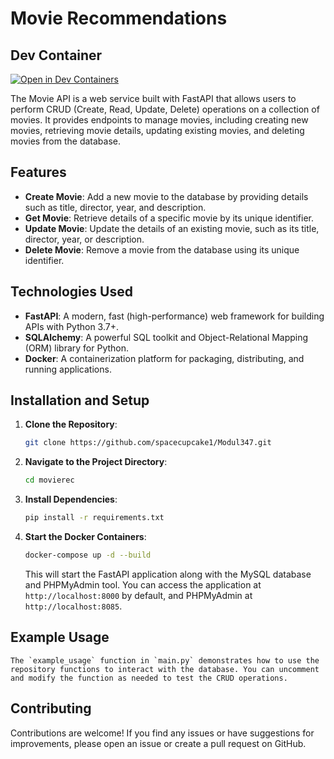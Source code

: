 # Movie Recommendations

## Dev Container

[![Open in Dev Containers](https://img.shields.io/static/v1?label=Dev%20Containers&message=Open&color=blue&logo=visualstudiocode)](https://vscode.dev/redirect?url=vscode://ms-vscode-remote.remote-containers/cloneInVolume?url=https://github.com/spacecupcake1/Modul347)

The Movie API is a web service built with FastAPI that allows users to perform CRUD (Create, Read, Update, Delete) operations on a collection of movies. It provides endpoints to manage movies, including creating new movies, retrieving movie details, updating existing movies, and deleting movies from the database.

## Features

- **Create Movie**: Add a new movie to the database by providing details such as title, director, year, and description.
- **Get Movie**: Retrieve details of a specific movie by its unique identifier.
- **Update Movie**: Update the details of an existing movie, such as its title, director, year, or description.
- **Delete Movie**: Remove a movie from the database using its unique identifier.

## Technologies Used

- **FastAPI**: A modern, fast (high-performance) web framework for building APIs with Python 3.7+.
- **SQLAlchemy**: A powerful SQL toolkit and Object-Relational Mapping (ORM) library for Python.
- **Docker**: A containerization platform for packaging, distributing, and running applications.

## Installation and Setup

1. **Clone the Repository**:

    ```bash
    git clone https://github.com/spacecupcake1/Modul347.git
    ```

2. **Navigate to the Project Directory**:

    ```bash
    cd movierec
    ```

3. **Install Dependencies**:

    ```bash
    pip install -r requirements.txt
    ```

4. **Start the Docker Containers**:

    ```bash
    docker-compose up -d --build
    ```

    This will start the FastAPI application along with the MySQL database and PHPMyAdmin tool. You can access the application at `http://localhost:8000` by default, and PHPMyAdmin at `http://localhost:8085`.

## Example Usage

    The `example_usage` function in `main.py` demonstrates how to use the repository functions to interact with the database. You can uncomment and modify the function as needed to test the CRUD operations.

## Contributing

Contributions are welcome! If you find any issues or have suggestions for improvements, please open an issue or create a pull request on GitHub.